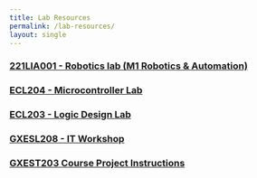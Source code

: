```yaml
---
title: Lab Resources
permalink: /lab-resources/
layout: single
---
```


### <a href="https://jim79.github.io/robotics-lab">221LIA001 - Robotics lab (M1 Robotics & Automation)</a>

### <a href="https://jim79.github.io/microcontroller-lab">ECL204 - Microcontroller Lab</a>

### <a href="https://jim79.github.io/lcd-lab">ECL203 - Logic Design Lab</a>

### <a href="https://jim79.github.io/it-workshop">GXESL208 - IT Workshop</a>

### <a href="https://jim79.github.io/foundations_project">GXEST203 Course Project Instructions</a>